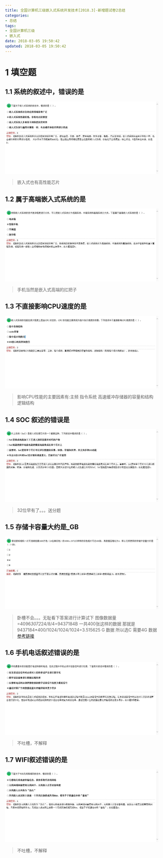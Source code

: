 ```yaml
---
title: 全国计算机三级嵌入式系统开发技术[2018.3]-新增题试卷2总结
categories:
- 总结
tags:
- 全国计算机三级
- 嵌入式
date: 2018-03-05 19:50:42
updated: 2018-03-05 19:50:42
---
```


<!-- more -->

# 1 填空题

## 1.1 系统的叙述中，错误的是
![1.1.jpg](全国计算机三级嵌入式系统开发技术[2018.3]-新增题试卷2总结/1.1.jpg)

> 嵌入式也有高性能芯片

## 1.2 属于高端嵌入式系统的是
![1.2.jpg](全国计算机三级嵌入式系统开发技术[2018.3]-新增题试卷2总结/1.2.jpg)

> 手机当然是嵌入式高端的扛把子

## 1.3 不直接影响CPU速度的是
![1.3.jpg](全国计算机三级嵌入式系统开发技术[2018.3]-新增题试卷2总结/1.3.jpg)

> 影响CPU性能的主要因素有:主频 指令系统 高速缓冲存储器的容量和结构 逻辑结构

## 1.4 SOC 叙述的错误是
![1.4.jpg](全国计算机三级嵌入式系统开发技术[2018.3]-新增题试卷2总结/1.4.jpg)

> 32位早有了。。。送分题

## 1.5 存储卡容量大约是_GB
![1.5.jpg](全国计算机三级嵌入式系统开发技术[2018.3]-新增题试卷2总结/1.5.jpg)

> 卧槽不会。。。无耻看下答案进行计算试下  图像数据量=4096*3072*24/8/4=9437184B  一共400张这样的数据
那就是9437184*400/1024/1024/1024=3.515625 G 数据 所以选C 需要4G 数据 [参考链接](http://it.da-quan.net/article.php?id=1819461994146910068)

## 1.6 手机电话叙述错误的是
![1.6.jpg](全国计算机三级嵌入式系统开发技术[2018.3]-新增题试卷2总结/1.6.jpg)

> 不吐槽，不解释

## 1.7 WIFI叙述错误的是
![1.7.jpg](全国计算机三级嵌入式系统开发技术[2018.3]-新增题试卷2总结/1.7.jpg)

> 不吐槽，不解释